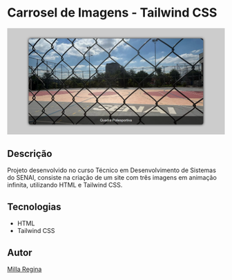 ﻿# Carrosel de Imagens - Tailwind CSS

![](./img/principal.png)

## Descrição

Projeto desenvolvido no curso Técnico em Desenvolvimento de Sistemas do SENAI, consiste na criação de um site com três imagens em animação infinita, utilizando HTML e Tailwind CSS.

## Tecnologias

* HTML
* Tailwind CSS

## Autor

[Milla Regina](https://www.linkedin.com/in/milla-regina-468020206)

